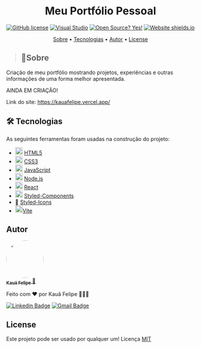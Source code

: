 <h1 align="center">Meu Portfólio Pessoal</h1>

<div align="center">

[![GitHub license](https://img.shields.io/github/license/Naereen/StrapDown.js.svg)](https://github.com/Naereen/StrapDown.js/blob/master/LICENSE)
[![Visual Studio](https://badgen.net/badge/icon/visualstudio?icon=visualstudio&label)](https://code.visualstudio.com/)
[![Open Source? Yes!](https://badgen.net/badge/Open%20Source%20%3F/Yes%21/blue?icon=github)](https://github.com/Kaua-Felipe/github-api-interface)
[![Website shields.io](https://img.shields.io/website-up-down-green-red/http/shields.io.svg)](http://kauafelipe.vercel.app/)

</div>

<p align="center">
  <a href="#sobre">Sobre</a> • 
  <a href="#tecnologias">Tecnologias</a> • 
  <a href="#autor">Autor</a> • 
  <a href="#license">License</a>
</p>

> <h2 id="sobre">📑Sobre</h2>

Criação de meu portfólio mostrando projetos, experiências e outras informações de uma forma melhor apresentada.

AINDA EM CRIAÇÃO!

Link do site: https://kauafelipe.vercel.app/

<h2 id="tecnologias"> 🛠 Tecnologias </h2>

As seguintes ferramentas foram usadas na construção do projeto:

- <img style="width: 20px" src="https://cdn-icons-png.flaticon.com/512/174/174854.png" /> [HTML5](https://www.w3schools.com/html/)
- <img style="width: 20px" src="https://cdn-icons-png.flaticon.com/512/732/732190.png" /> [CSS3](https://www.w3schools.com/Css/)
- <img style="width: 20px" src="https://cdn-icons-png.flaticon.com/512/5968/5968292.png" /> [JavaScript](https://www.javascript.com/)
- <img style="width: '20px'; height: 20px" src="https://cdn-icons-png.flaticon.com/512/919/919825.png" /> [Node.js](https://nodejs.org/en/)
- <img style="width: '20px'; height: 20px" src="https://cdn-icons-png.flaticon.com/512/1126/1126012.png" /> [React](https://pt-br.reactjs.org/)
- <img style="width: 20px" src="https://styled-components.com/icon.png" /> [Styled-Components](https://styled-components.com/)
- 💅 [Styled-Icons](https://styled-icons.dev/)
- <img style="width: '20px'; height: 20px" src="https://vitejs.dev/logo.svg" />[Vite](https://vitejs.dev/)

## Autor

<a href="https://github.com/Kaua-Felipe">
 <img style="border-radius: 50%;" src="https://avatars.githubusercontent.com/u/77859729?v=4" width="100px;" alt=""/>
 <br />
 <sub>
   <b>Kauã Felipe</b>
 </sub>
</a> 
<a href="https://github.com/Kaua-Felipe" title="User Kauã Github">🚀</a>


Feito com ❤️ por Kauã Felipe 🚀🚀🚀

[![Linkedin Badge](https://img.shields.io/badge/-Kaua-Felipe?style=flat-square&logo=Linkedin&logoColor=white&link=https://www.linkedin.com/in/kau%C3%A3-f-a349571b9/)](https://www.linkedin.com/in/kau%C3%A3-f-a349571b9/) 
[![Gmail Badge](https://img.shields.io/badge/-kauafelipeoficial191@gmail.com-c14438?style=flat-square&logo=Gmail&logoColor=white&link=mailto:kauafelipeoficial191@gmail.com)](mailto:kauafelipeoficial191@gmail.com)

## License
Este projeto pode ser usado por qualquer um! Licença <a href="https://github.com/Naereen/StrapDown.js/blob/master/LICENSE">MIT</a>
